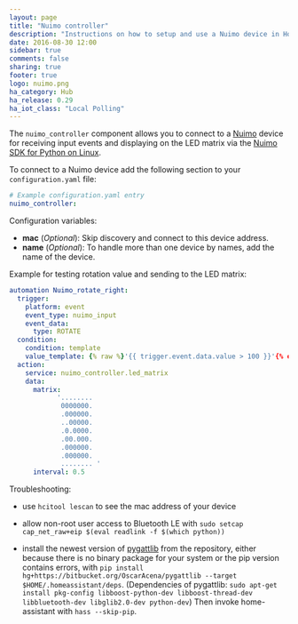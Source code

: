 ```yaml
---
layout: page
title: "Nuimo controller"
description: "Instructions on how to setup and use a Nuimo device in Home Assistant."
date: 2016-08-30 12:00
sidebar: true
comments: false
sharing: true
footer: true
logo: nuimo.png
ha_category: Hub
ha_release: 0.29
ha_iot_class: "Local Polling"
---
```


The `nuimo_controller` component allows you to connect to a [Nuimo](http://www.senic.com/) device for receiving input events and displaying on the LED  matrix via the [Nuimo SDK for Python on Linux](https://github.com/getSenic/nuimo-linux-python).

To connect to a Nuimo device add the following section to your `configuration.yaml` file:

```yaml
# Example configuration.yaml entry
nuimo_controller: 
```

Configuration variables:

- **mac** (*Optional*): Skip discovery and connect to this device address.
- **name** (*Optional*): To handle more than one device by names, add the name of the device.


Example for testing rotation value and sending to the LED matrix:

```yaml
automation Nuimo_rotate_right:
  trigger:
    platform: event
    event_type: nuimo_input
    event_data:
      type: ROTATE
  condition:
    condition: template
    value_template: {% raw %}'{{ trigger.event.data.value > 100 }}'{% endraw %}
  action:
    service: nuimo_controller.led_matrix
    data: 
      matrix:
            '........
             0000000.
             .000000.
             ..00000.
             .0.0000.
             .00.000.
             .000000.
             .000000.
             ........ '
      interval: 0.5
```

Troubleshooting:

- use `hcitool lescan` to see the mac address of your device

- allow non-root user access to Bluetooth LE with `sudo setcap cap_net_raw+eip $(eval readlink -f $(which python))` 

- install the newest version of [pygattlib](https://bitbucket.org/OscarAcena/pygattlib) from the repository, either because there is no binary package for your system or the pip version contains errors, with `pip install hg+https://bitbucket.org/OscarAcena/pygattlib --target $HOME/.homeassistant/deps`.
(Dependencies of pygattlib: `sudo apt-get install pkg-config libboost-python-dev libboost-thread-dev libbluetooth-dev libglib2.0-dev python-dev`)
Then invoke home-assistant with `hass --skip-pip`.

